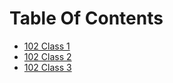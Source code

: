 # Table Of Contents


- [102 Class 1](class-01.md)
- [102 Class 2](class-02.md)
- [102 Class 3](class-03.md)
